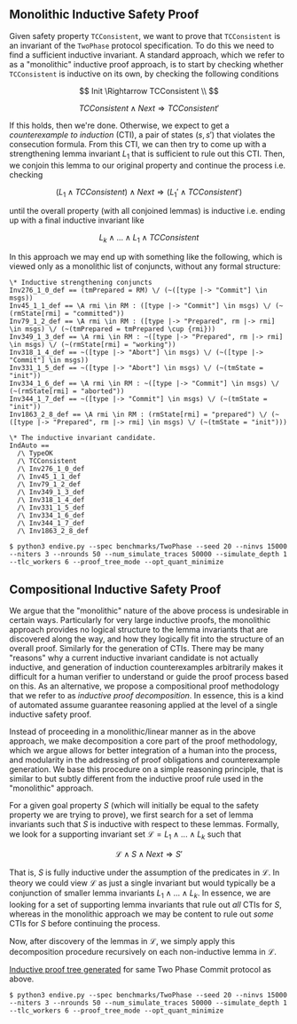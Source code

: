 

## Monolithic Inductive Safety Proof

Given safety property `TCConsistent`, we want to prove that `TCConsistent` is an invariant of the `TwoPhase` protocol specification. To do this we need to find a sufficient inductive invariant. A standard approach, which we refer to as a "monolithic" inductive proof approach, is to start by checking whether `TCConsistent` is inductive on its own, by checking the following conditions

$$
Init \Rightarrow TCConsistent \\
$$

$$
TCConsistent \wedge Next \Rightarrow TCConsistent'
$$

If this holds, then we're done. Otherwise, we expect to get a *counterexample to induction* (CTI), a pair of states $(s,s')$ that violates the consecution formula. From this CTI, we can then try to come up with a strengthening lemma invariant $L_1$ that is sufficient to rule out this CTI. Then, we conjoin this lemma to our original property and continue the process i.e. checking

$$ (L_1 \wedge TCConsistent) \wedge Next \Rightarrow (L_1' \wedge TCConsistent')$$

until the overall property (with all conjoined lemmas) is inductive i.e. ending up with a final inductive invariant like

$$L_k \wedge ... \wedge L_1 \wedge TCConsistent$$

In this approach we may end up with something like the following, which is viewed only as a monolithic list of conjuncts, without any formal structure:


```tla
\* Inductive strengthening conjuncts
Inv276_1_0_def == (tmPrepared = RM) \/ (~([type |-> "Commit"] \in msgs))
Inv45_1_1_def == \A rmi \in RM : ([type |-> "Commit"] \in msgs) \/ (~(rmState[rmi] = "committed"))
Inv79_1_2_def == \A rmi \in RM : ([type |-> "Prepared", rm |-> rmi] \in msgs) \/ (~(tmPrepared = tmPrepared \cup {rmi}))
Inv349_1_3_def == \A rmi \in RM : ~([type |-> "Prepared", rm |-> rmi] \in msgs) \/ (~(rmState[rmi] = "working"))
Inv318_1_4_def == ~([type |-> "Abort"] \in msgs) \/ (~([type |-> "Commit"] \in msgs))
Inv331_1_5_def == ~([type |-> "Abort"] \in msgs) \/ (~(tmState = "init"))
Inv334_1_6_def == \A rmi \in RM : ~([type |-> "Commit"] \in msgs) \/ (~(rmState[rmi] = "aborted"))
Inv344_1_7_def == ~([type |-> "Commit"] \in msgs) \/ (~(tmState = "init"))
Inv1863_2_8_def == \A rmi \in RM : (rmState[rmi] = "prepared") \/ (~([type |-> "Prepared", rm |-> rmi] \in msgs) \/ (~(tmState = "init")))

\* The inductive invariant candidate.
IndAuto ==
  /\ TypeOK
  /\ TCConsistent
  /\ Inv276_1_0_def
  /\ Inv45_1_1_def
  /\ Inv79_1_2_def
  /\ Inv349_1_3_def
  /\ Inv318_1_4_def
  /\ Inv331_1_5_def
  /\ Inv334_1_6_def
  /\ Inv344_1_7_def
  /\ Inv1863_2_8_def
```

```
$ python3 endive.py --spec benchmarks/TwoPhase --seed 20 --ninvs 15000 --niters 3 --nrounds 50 --num_simulate_traces 50000 --simulate_depth 1 --tlc_workers 6 --proof_tree_mode --opt_quant_minimize
```

## Compositional Inductive Safety Proof

We argue that the "monolithic" nature of the above process is undesirable in certain ways. Particularly for very large inductive proofs, the monolithic approach provides no logical structure to the lemma invariants that are discovered along the way, and how they logically fit into the structure of an overall proof. Similarly for the generation of CTIs. There may be many "reasons" why a current inductive invariant candidate is not actually inductive, and generation of induction counterexamples arbitrarily makes it difficult for a human verifier to understand or guide the proof process based on this. As an alternative, we propose a compositional proof methodology that we refer to as *inductive proof decomposition*. In essence, this is a kind of automated assume guarantee reasoning applied at the level of a single inductive safety proof. 

Instead of proceeding in a monolithic/linear manner as in the above approach, we make decomposition a core part of the proof methodology, which we argue allows for better integration of a human into the process, and modularity in the addressing of proof obligations and counterexample generation. We base this procedure on a simple reasoning principle, that is similar to but subtly different from the inductive proof rule used in the "monolithic" approach. 

For a given goal property $S$ (which will initially be equal to the safety property we are trying to prove), we first search for a set of lemma invariants such that $S$ is inductive with respect to these lemmas. Formally, we look for a supporting invariant set $\mathcal{L} = L_1 \wedge ... \wedge L_k$ such that

$$ \mathcal{L} \wedge S \wedge Next \Rightarrow S'$$

That is, $S$ is fully inductive under the assumption of the predicates in $\mathcal{L}$. In theory we could view $\mathcal{L}$ as just a single invariant but would typically be a conjunction of smaller lemma invariants $L_1 \wedge ... \wedge L_k$. In essence, we are looking for a set of supporting lemma invariants that rule out *all* CTIs for $S$, whereas in the monolithic approach we may be content to rule out *some* CTIs for $S$ before continuing the process.

Now, after discovery of the lemmas in $\mathcal{L}$, we simply apply this decomposition procedure recursively on each non-inductive lemma in $\mathcal{L}$. 

[Inductive proof tree generated](TwoPhase_ind-proof-tree.pdf) for same Two Phase Commit protocol as above.

```
$ python3 endive.py --spec benchmarks/TwoPhase --seed 20 --ninvs 15000 --niters 3 --nrounds 50 --num_simulate_traces 50000 --simulate_depth 1 --tlc_workers 6 --proof_tree_mode --opt_quant_minimize
```

<!-- So, for example, for each $L_i$, we search for supporting lemma invariants

$$ \mathcal{L}_i = L_{i1} \wedge ... \wedge L_{ik} $$

such that

$$ \mathcal{L}_i \wedge L_i \wedge Next \Rightarrow L_i'$$ -->


<!-- <img src="TwoPhase_ind-proof-tree.pdf"> -->